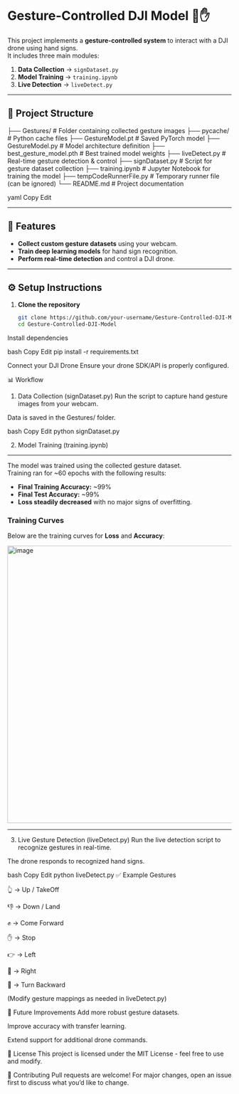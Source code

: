 # Gesture-Controlled DJI Model 🚁✋

This project implements a **gesture-controlled system** to interact with a DJI drone using hand signs.  
It includes three main modules:
1. **Data Collection** → `signDataset.py`
2. **Model Training** → `training.ipynb`
3. **Live Detection** → `liveDetect.py`

---

## 📂 Project Structure

├── Gestures/ # Folder containing collected gesture images
├── pycache/ # Python cache files
├── GestureModel.pt # Saved PyTorch model
├── GestureModel.py # Model architecture definition
├── best_gesture_model.pth # Best trained model weights
├── liveDetect.py # Real-time gesture detection & control
├── signDataset.py # Script for gesture dataset collection
├── training.ipynb # Jupyter Notebook for training the model
├── tempCodeRunnerFile.py # Temporary runner file (can be ignored)
└── README.md # Project documentation

yaml
Copy
Edit

---

## 🚀 Features
- **Collect custom gesture datasets** using your webcam.
- **Train deep learning models** for hand sign recognition.
- **Perform real-time detection** and control a DJI drone.

---

## ⚙️ Setup Instructions

1. **Clone the repository**
   ```bash
   git clone https://github.com/your-username/Gesture-Controlled-DJI-Model.git
   cd Gesture-Controlled-DJI-Model
Install dependencies

bash
Copy
Edit
pip install -r requirements.txt

Connect your DJI Drone
Ensure your drone SDK/API is properly configured.

📊 Workflow
1. Data Collection (signDataset.py)
Run the script to capture hand gesture images from your webcam.

Data is saved in the Gestures/ folder.

bash
Copy
Edit
python signDataset.py

2. Model Training (training.ipynb)
---
The model was trained using the collected gesture dataset.  
Training ran for ~60 epochs with the following results:

- **Final Training Accuracy:** ~99%  
- **Final Test Accuracy:** ~99%  
- **Loss steadily decreased** with no major signs of overfitting.

### Training Curves
Below are the training curves for **Loss** and **Accuracy**:

<img width="1222" height="624" alt="image" src="https://github.com/user-attachments/assets/655b7b2e-e82c-482e-8c59-e878d1fccf5b" />


---


3. Live Gesture Detection (liveDetect.py)
Run the live detection script to recognize gestures in real-time.

The drone responds to recognized hand signs.

bash
Copy
Edit
python liveDetect.py
✅ Example Gestures

👆 → Up / TakeOff

👎 → Down / Land

✊ → Come Forward

✋ → Stop

👉 → Left

🫲 → Right

🤘 → Turn Backward

(Modify gesture mappings as needed in liveDetect.py)

📌 Future Improvements
Add more robust gesture datasets.

Improve accuracy with transfer learning.

Extend support for additional drone commands.

📝 License
This project is licensed under the MIT License - feel free to use and modify.

🤝 Contributing
Pull requests are welcome! For major changes, open an issue first to discuss what you’d like to change.
